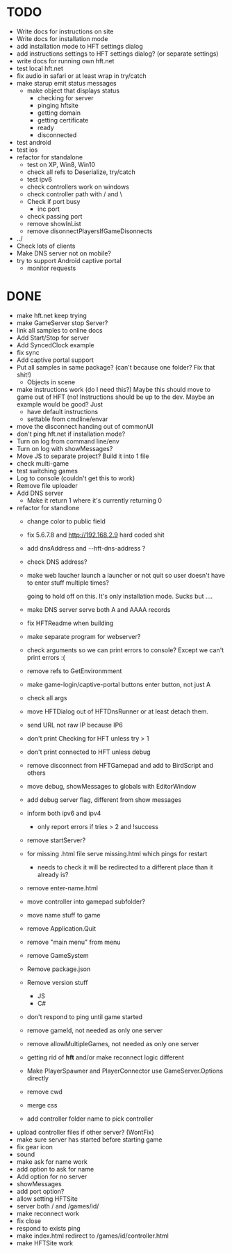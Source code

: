 ﻿TODO
====

*   Write docs for instructions on site
*   Write docs for installation mode
*   add installation mode to HFT settings dialog
*   add instructions settings to HFT settings dialog? (or separate settings)
*   write docs for running own hft.net
*   test local hft.net
*   fix audio in safari or at least wrap in try/catch
*   make starup emit status messages
    *   make object that displays status
        *   checking for server
        *   pinging hftsite
        *   getting domain
        *   getting certificate
        *   ready
        *   disconnected
*   test android
*   test ios
*   refactor for standalone
    *   test on XP, Win8, Win10
    *   check all refs to Deserialize, try/catch
    *   test ipv6
    *   check controllers work on windows
    *   check controller path with / and \
    *   Check if port busy
        *   inc port
    *   check passing port
    *   remove showInList
    *   remove disonnectPlayersIfGameDisonnects
*   ../
*   Check lots of clients
*   Make DNS server not on mobile?
*   try to support Android captive portal
    *   monitor requests

DONE
====

*   make hft.net keep trying
*   make GameServer stop Server?
*   link all samples to online docs
*   Add Start/Stop for server
*   Add SyncedClock example
*   fix sync
*   Add captive portal support
*   Put all samples in same package? (can't because one folder? Fix that shit!)
    *   Objects in scene
*   make instructions work (do I need this?) Maybe this should move to game out of HFT
    (no! Instructions should be up to the dev. Maybe an example would be good? Just
    *   have default instructions
    *   settable from cmdline/envar
*   move the disconnect handing out of commonUI
*   don't ping hft.net if installation mode?
*   Turn on log from command line/env
*   Turn on log with showMessages?
*   Move JS to separate project? Build it into 1 file
*   check multi-game
*   test switching games
*   Log to console (couldn't get this to work)
*   Remove file uploader
*   Add DNS server
    *   Make it return 1 where it's currently returning 0
*   refactor for standlone
    *   change color to public field
    *   fix 5.6.7.8 and http://192.168.2.9 hard coded shit
    *   add dnsAddress and --hft-dns-address ?
    *   check DNS address?
    *   make web laucher launch a launcher or not quit so user doesn't have to enter stuff multiple times?

        going to hold off on this. It's only installation mode. Sucks but ....

    *   make DNS server serve both A and AAAA records
    *   fix HFTReadme when building
    *   make separate program for webserver?
    *   check arguments so we can print errors to console? Except we can't print errors :(
    *   remove refs to GetEnvironmment
    *   make game-login/captive-portal buttons enter button, not just A
    *   check all args
    *   move HFTDialog out of HFTDnsRunner or at least detach them.
    *   send URL not raw IP because IP6
    *   don't print Checking for HFT unless try > 1
    *   don't print connected to HFT unless debug
    *   remove disconnect from HFTGamepad and add to BirdScript and others
    *   move debug, showMessages to globals with EditorWindow
    *   add debug server flag, different from show messages
    *   inform both ipv6 and ipv4
        *   only report errors if tries > 2 and !success
    *   remove startServer?
    *   for missing .html file serve missing.html which pings for restart
        *   needs to check it will be redirected to a different place than it already is?
    *   remove enter-name.html
    *   move controller into gamepad subfolder?
    *   move name stuff to game
    *   remove Application.Quit
    *   remove "main menu" from menu
    *   remove GameSystem
    *   Remove package.json
    *   Remove version stuff
        *   JS
        *   C#
    *   don't respond to ping until game started
    *   remove gameId, not needed as only one server
    *   remove allowMultipleGames, not needed as only one server
    *   getting rid of __hft__ and/or make reconnect logic different
    *   Make PlayerSpawner and PlayerConnector use GameServer.Options directly
    *   remove cwd
    *   merge css
    *   add controller folder name to pick controller
*   upload controller files if other server? (WontFix)
*   make sure server has started before starting game
*   fix gear icon
*   sound
*   make ask for name work
*   add option to ask for name
*   Add option for no server
*   showMessages
*   add port option?
*   allow setting HFTSite
*   server both / and /games/id/
*   make reconnect work
*   fix close
*   respond to exists ping
*   make index.html redirect to /games/id/controller.html
*   make HFTSite work

